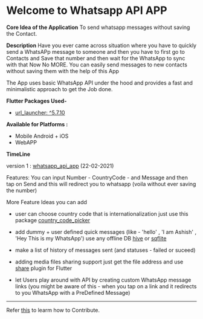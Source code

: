 # Welcome to Whatsapp API APP 

**Core Idea of the Application**
To send whatsapp messages without saving the Contact.

**Description**
Have you ever came across situation where you have to quickly send a WhatsAPp message to someone and then you have to first go to Contacts and Save that number and then wait for the WhatsApp to sync with that
Now No MORE.
You can easily send messages to new contacts without saving them with the help of this App

The App uses basic WhatsApp API under the hood and provides a fast and minimalistic approach to get the Job done.

**Flutter Packages Used-**
-  [url_launcher: ^5.7.10](https://pub.dev/packages/url_launcher)

  
**Available for Platforms :**

- Mobile Android + iOS
- WebAPP  


**TimeLine**

version 1 : [whatsapp_api_app](https://github.com/ashitechdev/Flutter-Mini-Apps/tree/master/1%20WhatsApp%20API%20App/whatsapp_api_app)
(22-02-2021)

Features:
You can input Number - CountryCode - and Message and then tap on Send 
and this will redirect you to whatsapp 
(voila without ever saving the number)




More Feature Ideas you can add 

- user can choose country code 
   that is internationalization 
   just use this package [country_code_picker](https://pub.dev/packages/country_code_picker)

- add dummy + user defined  quick messages 
   (like - 'hello' , 'I am Ashish' , 'Hey This is my WhatsApp')
   use any offline DB [hive](https://pub.dev/packages/hive) or [sqflite](https://pub.dev/packages/sqflite)

- make a list of history of messages sent 
   (and statuses - failed or suceed)

- adding media files sharing support
    just get the file address and use [share](https://pub.dev/packages/share) plugin for Flutter

- let Users play around with API by creating custom WhatsApp message links 
   (you might be aware of this - when you tap on a link and it redirects to you WhatsApp with a PreDefined Message)
   
   
---------
   
Refer [this](https://github.com/ashitechdev/Flutter-Mini-Apps) to learm how to Contribute.


